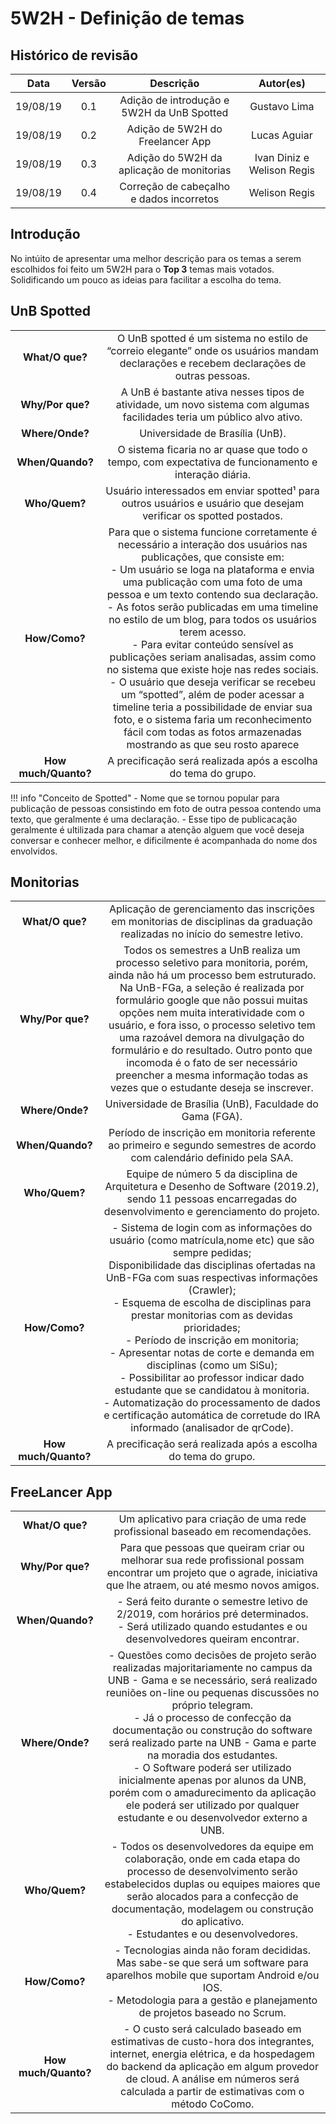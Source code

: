 # 5W2H - Definição de temas

## Histórico de revisão

| Data | Versão | Descrição | Autor(es)|
|:----:|:------:|:---------:|:--------:|
| 19/08/19 | 0.1 | Adição de introdução e 5W2H da UnB Spotted | Gustavo Lima |
| 19/08/19 | 0.2 | Adição de 5W2H do Freelancer App | Lucas Aguiar |
| 19/08/19 | 0.3 | Adição do 5W2H da aplicação de monitorias | Ivan Diniz e Welison Regis |
| 19/08/19 | 0.4 | Correção de cabeçalho e dados incorretos | Welison Regis |

## Introdução 

No intúito de apresentar uma melhor descrição para os temas a serem escolhidos foi feito um 5W2H para o **Top 3** temas mais votados. Solidificando um pouco as ideias para facilitar a escolha do tema.


## UnB Spotted
| | |
|:---:|:---:|
| **What/O que?** | O UnB spotted é um sistema no estilo de “correio elegante” onde os usuários mandam declarações e recebem declarações de outras pessoas. |
| **Why/Por que?** | A UnB é bastante ativa nesses tipos de atividade, um novo sistema com algumas facilidades teria um público alvo ativo.|
| **Where/Onde?** | Universidade de Brasília (UnB). |
| **When/Quando?** | O sistema ficaria no ar quase que todo o tempo, com expectativa de funcionamento e interação diária. |
| **Who/Quem?** | Usuário interessados em enviar spotted¹ para outros usuários e usuário que desejam verificar os spotted postados. |
| **How/Como?** | Para que o sistema funcione corretamente é necessário a interação dos usuários nas publicações, que consiste em: <br> - Um usuário se loga na plataforma e envia uma publicação com uma foto de uma pessoa e um texto contendo sua declaração. <br> - As fotos serão publicadas em uma timeline no estilo de um blog, para todos os usuários terem acesso. <br> - Para evitar conteúdo sensível as publicações seriam analisadas, assim como no sistema que existe hoje nas redes sociais. <br> - O usuário que deseja verificar se recebeu um “spotted”, além de poder acessar a timeline teria a possibilidade de enviar sua foto, e o sistema faria um reconhecimento fácil com todas as fotos armazenadas mostrando as que seu rosto aparece |
| **How much/Quanto?** | A precificação será realizada após a escolha do tema do grupo. |

!!! info "Conceito de Spotted"
    - Nome que se tornou popular para publicação de pessoas consistindo em foto de outra pessoa contendo uma texto, que geralmente é uma declaração.
    - Esse tipo de publicacação geralmente é ultilizada para chamar a atenção alguem que você deseja conversar e conhecer melhor, e dificilmente é acompanhada do nome dos envolvidos.

## Monitorias
| | |
|:---:|:---:|
| **What/O que?** | Aplicação de gerenciamento das inscrições em monitorias de disciplinas da graduação realizadas no início do semestre letivo. |
| **Why/Por que?** | Todos os semestres a UnB realiza um processo seletivo para monitoria, porém, ainda não há um processo bem estruturado. Na UnB-FGa, a seleção é realizada por formulário google que não possui muitas opções nem muita interatividade com o usuário, e fora isso, o processo seletivo tem uma razoável demora na divulgação do formulário e do resultado. Outro ponto que incomoda é o fato de ser necessário preencher a mesma informação todas as vezes que o estudante deseja se inscrever. |
| **Where/Onde?** | Universidade de Brasília (UnB), Faculdade do Gama (FGA). |
| **When/Quando?** | Período de inscrição em monitoria referente ao primeiro e segundo semestres de acordo com calendário definido pela SAA. |
| **Who/Quem?** | Equipe de número 5 da disciplina de Arquitetura e Desenho de Software (2019.2), sendo 11 pessoas encarregadas do desenvolvimento e gerenciamento do projeto. |
| **How/Como?** | - Sistema de login com as informações do usuário (como matrícula,nome etc) que são sempre pedidas;<br> Disponibilidade das disciplinas ofertadas na UnB-FGa com suas respectivas informações (Crawler); <br> - Esquema de escolha de disciplinas para prestar monitorias com as devidas prioridades; <br> - Período de inscrição em monitoria; <br> - Apresentar notas de corte e demanda em disciplinas (como um SiSu); <br> - Possibilitar ao professor indicar dado estudante que se candidatou à monitoria. <br> - Automatização do processamento de dados e certificação automática de corretude do IRA informado (analisador de qrCode). |
| **How much/Quanto?** | A precificação será realizada após a escolha do tema do grupo. |

## FreeLancer App
| | |
|:---:|:---:|
| **What/O que?** | Um aplicativo para criação de uma rede profissional baseado em recomendações. |
| **Why/Por que?** | Para que pessoas que queiram criar ou melhorar sua rede profissional possam encontrar um projeto que o agrade, iniciativa que lhe atraem, ou até mesmo novos amigos.|
| **When/Quando?** | - Será feito durante o semestre letivo de 2/2019, com horários pré determinados. <br> - Será utilizado quando estudantes e ou desenvolvedores queiram encontrar.
| **Where/Onde?** | - Questões como decisões de projeto serão realizadas majoritariamente no campus da UNB - Gama e se necessário, será realizado reuniões on-line ou pequenas discussões no próprio telegram. <br> - Já o processo de confecção da documentação ou construção do software será realizado parte na UNB - Gama e parte na moradia dos estudantes. <br> - O Software poderá ser utilizado inicialmente apenas por alunos da UNB, porém com o amadurecimento da aplicação ele poderá ser utilizado por qualquer estudante e ou desenvolvedor externo a UNB. |
| **Who/Quem?** | - Todos os desenvolvedores da equipe em colaboração, onde em cada etapa do processo de desenvolvimento serão estabelecidos duplas ou equipes maiores que serão alocados para a confecção de documentação, modelagem ou construção do aplicativo. <br> - Estudantes e ou desenvolvedores. |
| **How/Como?** | - Tecnologias ainda não foram decididas. Mas sabe-se que será um software para aparelhos mobile que suportam Android e/ou IOS. <br> - Metodologia para a gestão e planejamento de projetos baseado no Scrum. |
| **How much/Quanto?** | - O custo será calculado baseado em estimativas de custo-hora dos integrantes, internet, energia elétrica, e da hospedagem do backend da aplicação em algum provedor de cloud. A análise em números será calculada a partir de estimativas com o método CoComo. |